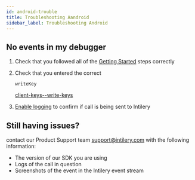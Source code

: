 ```yaml
---
id: android-trouble
title: Troubleshooting Aandroid
sidebar_label: Troubleshooting Android
---
```


## No events in my debugger

1. Check that you followed all of the [Getting Started](/docs/sdk/android#getting-started) steps correctly

2. Check that you entered the correct

   ```plaintext
   writeKey
   ```

   [client-keys--write-keys](/docs/tag/tag1#client-keys--write-keys)

3. [Enable logging](#debugging) to confirm if call is being sent to Intilery

## Still having issues?

contact our Product Support team support@intilery.com with the following information:

- The version of our SDK you are using
- Logs of the call in question
- Screenshots of the event in the Intilery event stream